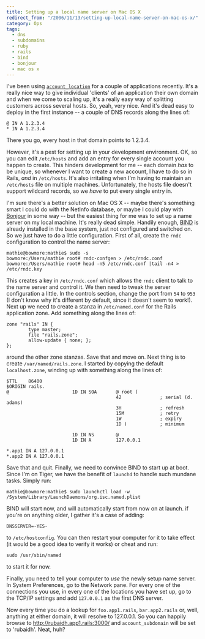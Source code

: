 ```yaml
---
title: Setting up a local name server on Mac OS X
redirect_from: "/2006/11/13/setting-up-local-name-server-on-mac-os-x/"
category: Ops
tags:
  - dns
  - subdomains
  - ruby
  - rails
  - bind
  - bonjour
  - mac os x
---
```

I've been using
[`account_location`](http://dev.rubyonrails.org/svn/rails/plugins/account_location/)
for a couple of applications recently. It's a really nice way to give
individual 'clients' of an application their own domain and when we come to
scaling up, it's a really easy way of splitting customers across several
hosts. So, yeah, very nice. And it's dead easy to deploy in the first instance
-- a couple of DNS records along the lines of:

    @ IN A 1.2.3.4
    * IN A 1.2.3.4

There you go, every host in that domain points to 1.2.3.4.

However, it's a pest for setting up in your development environment. OK, so
you can edit `/etc/hosts` and add an entry for every single account you happen
to create. This hinders development for me -- each domain *has* to be unique,
so whenever I want to create a new account, I have to do so in Rails, *and* in
`/etc/hosts`. It's also irritating when I'm having to maintain an `/etc/hosts`
file on multiple machines. Unfortunately, the hosts file doesn't support
wildcard records, so we *have* to put every single entry in.

I'm sure there's a better solution on Mac OS X -- maybe there's something smart I could do with the NetInfo database, or maybe I could play with [Bonjour](http://www.apple.com/macosx/features/bonjour/) in some way -- but the easiest thing for me was to set up a name server on my local machine.  It's really dead simple.  Handily enough, [BIND](http://www.isc.org/index.pl?/sw/bind/) is already installed in the base system, just not configured and switched on.  So we just have to do a little configuration.  First of all, create the `rndc` configuration to control the name server:

    mathie@bowmore:mathie$ sudo -s
    bowmore:/Users/mathie root# rndc-confgen > /etc/rndc.conf
    bowmore:/Users/mathie root# head -n5 /etc/rndc.conf |tail -n4 > /etc/rndc.key

This creates a key in `/etc/rndc.conf` which allows the `rndc` client to talk to the name server and control it.  We then need to tweak the server configuration a little.  In the controls section, change the port from `54` to `953` (I don't know why it's different by default, since it doesn't seem to work!).  Next up we need to create a stanza in `/etc/named.conf` for the Rails application zone.  Add something along the lines of:

    zone "rails" IN {
            type master;
            file "rails.zone";
            allow-update { none; };
    };

around the other zone stanzas.  Save that and move on.  Next thing is to create `/var/named/rails.zone`.  I started by copying the default `localhost.zone`, winding up with something along the lines of:

    $TTL    86400
    $ORIGIN rails.
    @                       1D IN SOA       @ root (
                                            42              ; serial (d. adams)
                                            3H              ; refresh
                                            15M             ; retry
                                            1W              ; expiry
                                            1D )            ; minimum

                            1D IN NS        @
                            1D IN A         127.0.0.1

    *.app1 IN A 127.0.0.1
    *.app2 IN A 127.0.0.1

Save that and quit.  Finally, we need to convince BIND to start up at boot.  Since I'm on Tiger, we have the benefit of `launchd` to handle such mundane tasks.  Simply run:

    mathie@bowmore:mathie$ sudo launchctl load -w /System/Library/LaunchDaemons/org.isc.named.plist

BIND will start now, and will automatically start from now on at launch.  if you're on anything older, I gather it's a case of adding:

    DNSSERVER=-YES-

to `/etc/hostconfig`.  You can then restart your computer for it to take effect (it would be a good idea to verify it works) or cheat and run:

    sudo /usr/sbin/named

to start it for now.

Finally, you need to tell your computer to *use* the newly setup name server.  In System Preferences, go to the Network pane.  For every one of the connections you use, in every one of the locations you have set up, go to the TCP/IP settings and add `127.0.0.1` as the first DNS server.

Now every time you do a lookup for `foo.app1.rails`, `bar.app2.rails` or, well, anything at either domain, it will resolve to 127.0.0.1.  So you can happily browse to <http://rubaidh.app1.rails:3000/> and `account_subdomain` will be set to 'rubaidh'.  Neat, huh?
